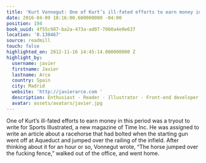 ```yaml
---
title: 'Kurt Vonnegut: One of Kurt’s ill-fated efforts to earn money in this period…'
date: 2016-04-09 18:16:00.600000000 -04:00
position: 194
book_uuid: 4f55c987-ba2a-473a-ad07-7060a4e0e637
location: '0.138467'
source: readmill
touch: false
highlighted_on: 2012-11-16 14:45:14.000000000 Z
highlight_by:
  username: javier
  firstname: Javier
  lastname: Arce
  country: Spain
  city: Madrid
  website: 'http://javierarce.com '
  description: Enthusiast · Reader · Illustrator · Front-end developer at @Vizzuality.
  avatar: assets/avatars/javier.jpg
---
```


One of Kurt’s ill-fated efforts to earn money in this period was a tryout to write for Sports Illustrated, a new magazine of Time Inc. He was assigned to write an article about a racehorse that had bolted when the starting gun went off at Aqueduct and jumped over the railing of the infield. After thinking about it for an hour or so, Vonnegut wrote, “The horse jumped over the fucking fence,” walked out of the office, and went home.